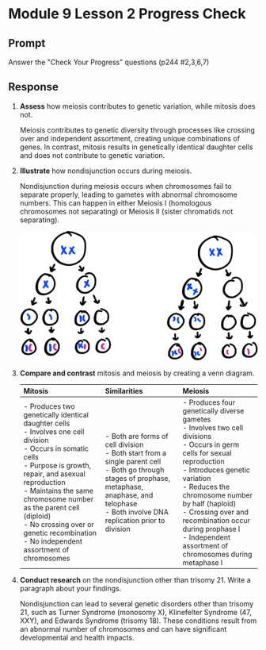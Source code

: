 # Module 9 Lesson 2 Progress Check

## Prompt

Answer the "Check Your Progress" questions (p244 #2,3,6,7)

## Response

1. **Assess** how meiosis contributes to genetic variation, while mitosis does not.

    Meiosis contributes to genetic diversity through processes like crossing over and independent assortment, creating unique combinations of genes. In contrast, mitosis results in genetically identical daughter cells and does not contribute to genetic variation.

2. **Illustrate** how nondisjunction occurs during meiosis.

    Nondisjunction during meiosis occurs when chromosomes fail to separate properly, leading to gametes with abnormal chromosome numbers. This can happen in either Meiosis I (homologous chromosomes not separating) or Meiosis II (sister chromatids not separating).

    ![nondisjunction](nondisjunction.svg)

3. **Compare and contrast** mitosis and meiosis by creating a venn diagram.

    | Mitosis                                                                                                                                                                                                                                                                                                                                       | Similarities                                                                                                                                                                                                | Meiosis                                                                                                                                                                                                                                                                                                                                          |
    |-----------------------------------------------------------------------------------------------------------------------------------------------------------------------------------------------------------------------------------------------------------------------------------------------------------------------------------------------|-------------------------------------------------------------------------------------------------------------------------------------------------------------------------------------------------------------|--------------------------------------------------------------------------------------------------------------------------------------------------------------------------------------------------------------------------------------------------------------------------------------------------------------------------------------------------|
    | - Produces two genetically identical daughter cells<br>- Involves one cell division<br>- Occurs in somatic cells<br>- Purpose is growth, repair, and asexual reproduction<br>- Maintains the same chromosome number as the parent cell (diploid)<br>- No crossing over or genetic recombination<br>- No independent assortment of chromosomes | - Both are forms of cell division<br>- Both start from a single parent cell<br>- Both go through stages of prophase, metaphase, anaphase, and telophase<br>- Both involve DNA replication prior to division | - Produces four genetically diverse gametes<br>- Involves two cell divisions<br>- Occurs in germ cells for sexual reproduction<br>- Introduces genetic variation<br>- Reduces the chromosome number by half (haploid)<br>- Crossing over and recombination occur during prophase I<br>- Independent assortment of chromosomes during metaphase I |

4. **Conduct research** on the nondisjunction other than trisomy 21. Write a paragraph about your findings.

    Nondisjunction can lead to several genetic disorders other than trisomy 21, such as Turner Syndrome (monosomy X), Klinefelter Syndrome (47, XXY), and Edwards Syndrome (trisomy 18). These conditions result from an abnormal number of chromosomes and can have significant developmental and health impacts.